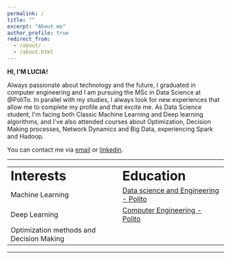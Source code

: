 ```yaml
---
permalink: /
title: ""
excerpt: "About me"
author_profile: true
redirect_from: 
  - /about/
  - /about.html
---
```

**HI, I'M LUCIA!**

Always passionate about technology and the future, I graduated in computer engineering and I am pursuing the MSc in Data Science at @PoliTo. 
In parallel with my studies, I always look for new experiences that allow me to complete my profile and that excite me. As Data Science student, I'm facing both Classic Machine Learning and Deep learning algorithms, and I've also attended courses about Optimization, Decision Making processes, Network Dynamics and Big Data, experiencing Spark and Hadoop. 

You can contact me via [email](mailto:lucia.innocenti@outlook.it) or [linkedin](https://www.linkedin.com/in/lucia-innocenti/).

---
     

<table border="0" cellspacing="0" cellpadding="0" align="center">
 <tr>
    <td><b style="font-size:30px">Interests</b></td>
    <td><b style="font-size:30px">Education</b></td>
 </tr>
 <tr>
    <td><i class="fas fa-circle"></i> Machine Learning</td>
   <td><i class="fas fa-user-graduate"></i><a href="https://didattica.polito.it/laurea_magistrale/data_science/en/home"> Data science and Engineering - Polito</a></td>
 </tr>
 <tr>
  <td><i class="fas fa-circle"></i> Deep Learning</td>
   <td><i class="fas fa-user-graduate"></i><a href="https://didattica.polito.it/pls/portal30/sviluppo.offerta_formativa.corsi?p_sdu_cds=37:18&p_a_acc=2021&p_header=N&p_lang=EN">Computer Engineering - Polito</a></td>
</tr>
<tr>
  <td><i class="fas fa-circle"></i> Optimization methods and Decision Making</td>
</tr>
</table>


---
